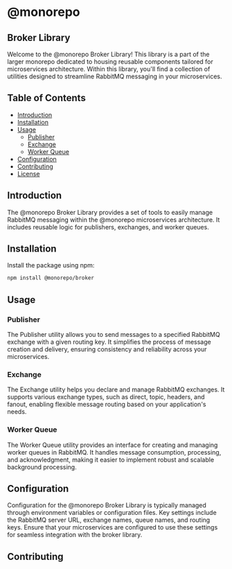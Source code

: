 
# @monorepo

## Broker Library

Welcome to the @monorepo Broker Library! This library is a part of the larger monorepo dedicated to housing reusable components tailored for microservices architecture. Within this library, you'll find a collection of utilities designed to streamline RabbitMQ messaging in your microservices.

## Table of Contents

- [Introduction](#introduction)
- [Installation](#installation)
- [Usage](#usage)
  - [Publisher](#publisher)
  - [Exchange](#exchange)
  - [Worker Queue](#worker-queue)
- [Configuration](#configuration)
- [Contributing](#contributing)
- [License](#license)

## Introduction

The @monorepo Broker Library provides a set of tools to easily manage RabbitMQ messaging within the @monorepo microservices architecture. It includes reusable logic for publishers, exchanges, and worker queues.

## Installation

Install the package using npm:

```bash
npm install @monorepo/broker
```

## Usage

### Publisher

The Publisher utility allows you to send messages to a specified RabbitMQ exchange with a given routing key. It simplifies the process of message creation and delivery, ensuring consistency and reliability across your microservices.

### Exchange

The Exchange utility helps you declare and manage RabbitMQ exchanges. It supports various exchange types, such as direct, topic, headers, and fanout, enabling flexible message routing based on your application's needs.

### Worker Queue

The Worker Queue utility provides an interface for creating and managing worker queues in RabbitMQ. It handles message consumption, processing, and acknowledgment, making it easier to implement robust and scalable background processing.

## Configuration

Configuration for the @monorepo Broker Library is typically managed through environment variables or configuration files. Key settings include the RabbitMQ server URL, exchange names, queue names, and routing keys. Ensure that your microservices are configured to use these settings for seamless integration with the broker library.

## Contributing


